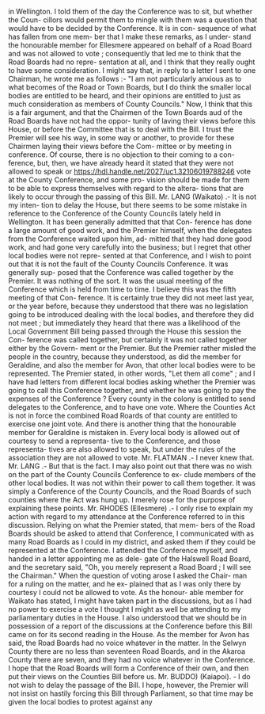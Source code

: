 in Wellington. I told them of the day the Conference was to sit, but whether the Coun- cillors would permit them to mingle with them was a question that would have to be decided by the Conference. It is in con- sequence of what has fallen from one mem- ber that I make these remarks, as I under- stand the honourable member for Ellesmere appeared on behalf of a Road Board and was not allowed to vote ; consequently that led me to think that the Road Boards had no repre- sentation at all, and I think that they really ought to have some consideration. I might say that, in reply to a letter I sent to one Chairman, he wrote me as follows :- "I am not particularly anxious as to what becomes of the Road or Town Boards, but I do think the smaller local bodies are entitled to be heard, and their opinions are entitled to just as much consideration as members of County Councils." Now, I think that this is a fair argument, and that the Chairmen of the Town Boards aud of the Road Boards have not had the oppor- tunity of laving their views before this House, or before the Committee that is to deal with the Bill. I trust the Premier will see his way, in some way or another, to provide for these Chairmen laying their views before the Com- mittee or by meeting in conference. Of course, there is no objection to their coming to a con- ference, but, then, we have already heard it stated that they were not allowed to speak or https://hdl.handle.net/2027/uc1.32106019788246 vote at the County Conference, and some pro- vision should be made for them to be able to express themselves with regard to the altera- tions that are likely to occur through the passing of this Bill. Mr. LANG (Waikato) .- It is not my inten- tion to delay the House, but there seems to be some mistake in reference to the Conference of the County Councils lately held in Wellington. It has been generally admitted that that Con- ference has done a large amount of good work, and the Premier himself, when the delegates from the Conference waited upon him, ad- mitted that they had done good work, and had gone very carefully into the business; but I regret that other local bodies were not repre- sented at that Conference, and I wish to point out that it is not the fault of the County Councils Conference. It was generally sup- posed that the Conference was called together by the Premier. It was nothing of the sort. It was the usual meeting of the Conference which is held from time to time. I believe this was the fifth meeting of that Con- ference. It is certainly true they did not meet last year, or the year before, because they understood that there was no legislation going to be introduced dealing with the local bodies, and therefore they did not meet ; but immediately they heard that there was a likelihood of the Local Government Bill being passed through the House this session the Con- ference was called together, but certainly it was not called together either by the Govern- ment or the Premier. But the Premier rather misled the people in the country, because they understood, as did the member for Geraldine, and also the member for Avon, that other local bodies were to be represented. The Premier stated, in other words, "Let them all come" ; and I have had letters from different local bodies asking whether the Premier was going to call this Conference together, and whether he was going to pay the expenses of the Conference ? Every county in the colony is entitled to send delegates to the Conference, and to have one vote. Where the Counties Act is not in force the combined Road Roards of that county are entitled to exercise one joint vote. And there is another thing that the honourable member for Geraldine is mistaken in. Every local body is allowed out of courtesy to send a representa- tive to the Conference, and those representa- tives are also allowed to speak, but under the rules of the association they are not allowed to vote. Mr. FLATMAN .- I never knew that. Mr. LANG .- But that is the fact. I may also point out that there was no wish on the part of the County Councils Conference to ex- clude members of the other local bodies. It was not within their power to call them together. It was simply a Conference of the County Councils, and the Road Boards of such counties where the Act was hung up. I merely rose for the purpose of explaining these points. Mr. RHODES (Ellesmere) .- I only rise to explain my action with regard to my attendance at the Conference referred to in this discussion. Relying on what the Premier stated, that mem- bers of the Road Boards should be asked to attend that Conference, I communicated with as many Road Boards as I could in my district, and asked them if they could be represented at the Conference. I attended the Conference myself, and handed in a letter appointing me as dele- gate of the Halswell Road Board, and the secretary said, "Oh, you merely represent a Road Board ; I will see the Chairman." When the question of voting arose I asked the Chair- man for a ruling on the matter, and he ex- plained that as I was only there by courtesy I could not be allowed to vote. As the honour- able member for Waikato has stated, I might have taken part in the discussions, but as I had no power to exercise a vote I thought I might as well be attending to my parliamentary duties in the House. I also understood that we should be in possession of a report of the discussions at the Conference before this Bill came on for its second reading in the House. As the member for Avon has said, the Road Boards had no voice whatever in the matter. In the Selwyn County there are no less than seventeen Road Boards, and in the Akaroa County there are seven, and they had no voice whatever in the Conference. I hope that the Road Boards will form a Conference of their own, and then put their views on the Counties Bill before us. Mr. BUDDO) (Kaiapoi). - I do not wish to delay the passage of the Bill. I hope, however, the Premier will not insist on hastily forcing this Bill through Parliament, so that time may be given the local bodies to protest against any 
